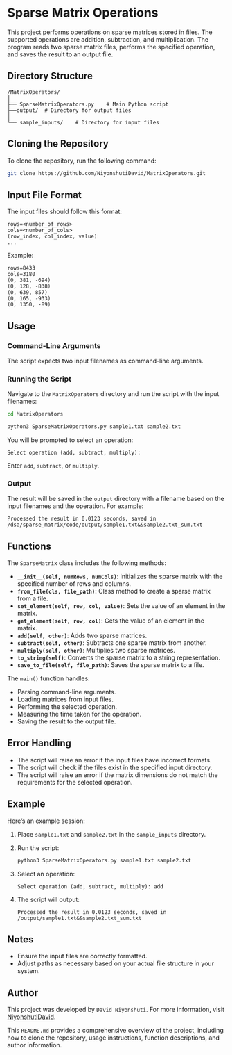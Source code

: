 # Sparse Matrix Operations

This project performs operations on sparse matrices stored in files. The supported operations are addition, subtraction, and multiplication. The program reads two sparse matrix files, performs the specified operation, and saves the result to an output file.

## Directory Structure

```
/MatrixOperators/
│
├── SparseMatrixOperators.py    # Main Python script
├──output/  # Directory for output files
│
└── sample_inputs/    # Directory for input files
```

## Cloning the Repository

To clone the repository, run the following command:

```bash
git clone https://github.com/NiyonshutiDavid/MatrixOperators.git
```
## Input File Format

The input files should follow this format:

```
rows=<number_of_rows>
cols=<number_of_cols>
(row_index, col_index, value)
...
```

Example:

```
rows=8433
cols=3180
(0, 381, -694)
(0, 128, -838)
(0, 639, 857)
(0, 165, -933)
(0, 1350, -89)
```

## Usage

### Command-Line Arguments

The script expects two input filenames as command-line arguments.

### Running the Script

Navigate to the `MatrixOperators` directory and run the script with the input filenames:
```bash
cd MatrixOperators
```

```bash
python3 SparseMatrixOperators.py sample1.txt sample2.txt
```

You will be prompted to select an operation:

```
Select operation (add, subtract, multiply):
```

Enter `add`, `subtract`, or `multiply`.

### Output

The result will be saved in the `output` directory with a filename based on the input filenames and the operation. For example:

```
Processed the result in 0.0123 seconds, saved in /dsa/sparse_matrix/code/output/sample1.txt&&sample2.txt_sum.txt
```

## Functions

The `SparseMatrix` class includes the following methods:

- **`__init__(self, numRows, numCols)`**: Initializes the sparse matrix with the specified number of rows and columns.
- **`from_file(cls, file_path)`**: Class method to create a sparse matrix from a file.
- **`set_element(self, row, col, value)`**: Sets the value of an element in the matrix.
- **`get_element(self, row, col)`**: Gets the value of an element in the matrix.
- **`add(self, other)`**: Adds two sparse matrices.
- **`subtract(self, other)`**: Subtracts one sparse matrix from another.
- **`multiply(self, other)`**: Multiplies two sparse matrices.
- **`to_string(self)`**: Converts the sparse matrix to a string representation.
- **`save_to_file(self, file_path)`**: Saves the sparse matrix to a file.

The `main()` function handles:

- Parsing command-line arguments.
- Loading matrices from input files.
- Performing the selected operation.
- Measuring the time taken for the operation.
- Saving the result to the output file.

## Error Handling

- The script will raise an error if the input files have incorrect formats.
- The script will check if the files exist in the specified input directory.
- The script will raise an error if the matrix dimensions do not match the requirements for the selected operation.

## Example

Here’s an example session:

1. Place `sample1.txt` and `sample2.txt` in the `sample_inputs` directory.

2. Run the script:

    ```bash
    python3 SparseMatrixOperators.py sample1.txt sample2.txt
    ```

3. Select an operation:

    ```
    Select operation (add, subtract, multiply): add
    ```

4. The script will output:

    ```
    Processed the result in 0.0123 seconds, saved in /output/sample1.txt&&sample2.txt_sum.txt
    ```

## Notes

- Ensure the input files are correctly formatted.
- Adjust paths as necessary based on your actual file structure in your system.

## Author

This project was developed by `David Niyonshuti`. For more information, visit [NiyonshutiDavid](https://github.com/NiyonshutiDavid).

This `README.md` provides a comprehensive overview of the project, including how to clone the repository, usage instructions, function descriptions, and author information.
